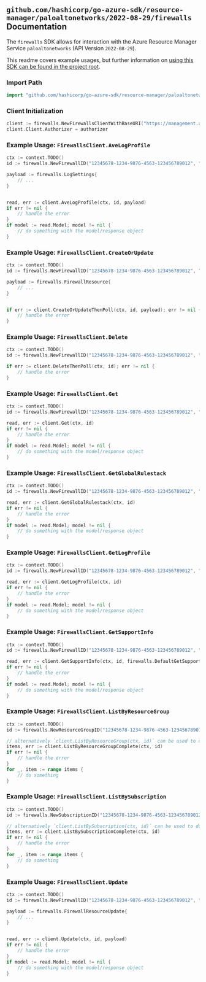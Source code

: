 
## `github.com/hashicorp/go-azure-sdk/resource-manager/paloaltonetworks/2022-08-29/firewalls` Documentation

The `firewalls` SDK allows for interaction with the Azure Resource Manager Service `paloaltonetworks` (API Version `2022-08-29`).

This readme covers example usages, but further information on [using this SDK can be found in the project root](https://github.com/hashicorp/go-azure-sdk/tree/main/docs).

### Import Path

```go
import "github.com/hashicorp/go-azure-sdk/resource-manager/paloaltonetworks/2022-08-29/firewalls"
```


### Client Initialization

```go
client := firewalls.NewFirewallsClientWithBaseURI("https://management.azure.com")
client.Client.Authorizer = authorizer
```


### Example Usage: `FirewallsClient.AveLogProfile`

```go
ctx := context.TODO()
id := firewalls.NewFirewallID("12345678-1234-9876-4563-123456789012", "example-resource-group", "firewallValue")

payload := firewalls.LogSettings{
	// ...
}


read, err := client.AveLogProfile(ctx, id, payload)
if err != nil {
	// handle the error
}
if model := read.Model; model != nil {
	// do something with the model/response object
}
```


### Example Usage: `FirewallsClient.CreateOrUpdate`

```go
ctx := context.TODO()
id := firewalls.NewFirewallID("12345678-1234-9876-4563-123456789012", "example-resource-group", "firewallValue")

payload := firewalls.FirewallResource{
	// ...
}


if err := client.CreateOrUpdateThenPoll(ctx, id, payload); err != nil {
	// handle the error
}
```


### Example Usage: `FirewallsClient.Delete`

```go
ctx := context.TODO()
id := firewalls.NewFirewallID("12345678-1234-9876-4563-123456789012", "example-resource-group", "firewallValue")

if err := client.DeleteThenPoll(ctx, id); err != nil {
	// handle the error
}
```


### Example Usage: `FirewallsClient.Get`

```go
ctx := context.TODO()
id := firewalls.NewFirewallID("12345678-1234-9876-4563-123456789012", "example-resource-group", "firewallValue")

read, err := client.Get(ctx, id)
if err != nil {
	// handle the error
}
if model := read.Model; model != nil {
	// do something with the model/response object
}
```


### Example Usage: `FirewallsClient.GetGlobalRulestack`

```go
ctx := context.TODO()
id := firewalls.NewFirewallID("12345678-1234-9876-4563-123456789012", "example-resource-group", "firewallValue")

read, err := client.GetGlobalRulestack(ctx, id)
if err != nil {
	// handle the error
}
if model := read.Model; model != nil {
	// do something with the model/response object
}
```


### Example Usage: `FirewallsClient.GetLogProfile`

```go
ctx := context.TODO()
id := firewalls.NewFirewallID("12345678-1234-9876-4563-123456789012", "example-resource-group", "firewallValue")

read, err := client.GetLogProfile(ctx, id)
if err != nil {
	// handle the error
}
if model := read.Model; model != nil {
	// do something with the model/response object
}
```


### Example Usage: `FirewallsClient.GetSupportInfo`

```go
ctx := context.TODO()
id := firewalls.NewFirewallID("12345678-1234-9876-4563-123456789012", "example-resource-group", "firewallValue")

read, err := client.GetSupportInfo(ctx, id, firewalls.DefaultGetSupportInfoOperationOptions())
if err != nil {
	// handle the error
}
if model := read.Model; model != nil {
	// do something with the model/response object
}
```


### Example Usage: `FirewallsClient.ListByResourceGroup`

```go
ctx := context.TODO()
id := firewalls.NewResourceGroupID("12345678-1234-9876-4563-123456789012", "example-resource-group")

// alternatively `client.ListByResourceGroup(ctx, id)` can be used to do batched pagination
items, err := client.ListByResourceGroupComplete(ctx, id)
if err != nil {
	// handle the error
}
for _, item := range items {
	// do something
}
```


### Example Usage: `FirewallsClient.ListBySubscription`

```go
ctx := context.TODO()
id := firewalls.NewSubscriptionID("12345678-1234-9876-4563-123456789012")

// alternatively `client.ListBySubscription(ctx, id)` can be used to do batched pagination
items, err := client.ListBySubscriptionComplete(ctx, id)
if err != nil {
	// handle the error
}
for _, item := range items {
	// do something
}
```


### Example Usage: `FirewallsClient.Update`

```go
ctx := context.TODO()
id := firewalls.NewFirewallID("12345678-1234-9876-4563-123456789012", "example-resource-group", "firewallValue")

payload := firewalls.FirewallResourceUpdate{
	// ...
}


read, err := client.Update(ctx, id, payload)
if err != nil {
	// handle the error
}
if model := read.Model; model != nil {
	// do something with the model/response object
}
```
